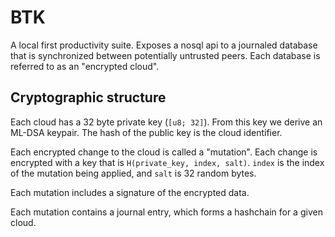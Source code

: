 # BTK

A local first productivity suite. Exposes a nosql api to a journaled database that is synchronized between potentially untrusted peers. Each database is referred to as an "encrypted cloud".

## Cryptographic structure

Each cloud has a 32 byte private key (`[u8; 32]`). From this key we derive an ML-DSA keypair. The hash of the public key is the cloud identifier.

Each encrypted change to the cloud is called a "mutation". Each change is encrypted with a key that is `H(private_key, index, salt)`. `index` is the index of the mutation being applied, and `salt` is 32 random bytes.

Each mutation includes a signature of the encrypted data.

Each mutation contains a journal entry, which forms a hashchain for a given cloud.

